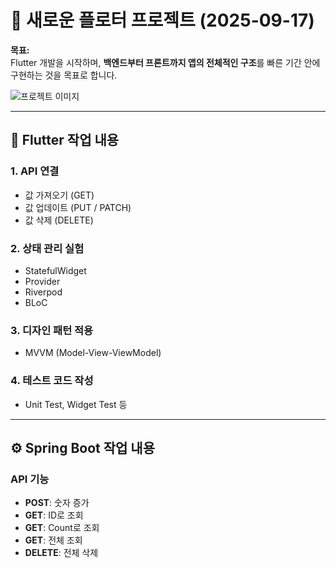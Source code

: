 # 🚀 새로운 플로터 프로젝트 (2025-09-17)

**목표:**  
Flutter 개발을 시작하며, **백엔드부터 프론트까지 앱의 전체적인 구조**를 빠른 기간 안에 구현하는 것을 목표로 합니다.

![프로젝트 이미지](https://github.com/user-attachments/assets/d1070a01-0ff9-4ff0-a413-d13d8dcd1150)

---

## 🌟 Flutter 작업 내용

### 1. API 연결
- 값 가져오기 (GET)
- 값 업데이트 (PUT / PATCH)
- 값 삭제 (DELETE)

### 2. 상태 관리 실험
- StatefulWidget
- Provider
- Riverpod
- BLoC

### 3. 디자인 패턴 적용
- MVVM (Model-View-ViewModel)

### 4. 테스트 코드 작성
- Unit Test, Widget Test 등

---

## ⚙️ Spring Boot 작업 내용

### API 기능
- **POST**: 숫자 증가
- **GET**: ID로 조회
- **GET**: Count로 조회
- **GET**: 전체 조회
- **DELETE**: 전체 삭제
